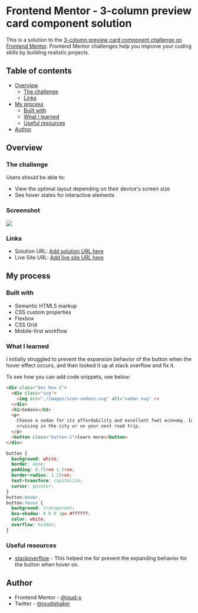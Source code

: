 # Frontend Mentor - 3-column preview card component solution

This is a solution to the [3-column preview card component challenge on Frontend Mentor](https://www.frontendmentor.io/challenges/3column-preview-card-component-pH92eAR2-). Frontend Mentor challenges help you improve your coding skills by building realistic projects.

## Table of contents

- [Overview](#overview)
  - [The challenge](#the-challenge)
  - [Links](#links)
- [My process](#my-process)
  - [Built with](#built-with)
  - [What I learned](#what-i-learned)
  - [Useful resources](#useful-resources)
- [Author](#author)

## Overview

### The challenge

Users should be able to:

- View the optimal layout depending on their device's screen size
- See hover states for interactive elements

### Screenshot

![](./screenshot.jpg)

### Links

- Solution URL: [Add solution URL here](https://your-solution-url.com)
- Live Site URL: [Add live site URL here](https://your-live-site-url.com)

## My process

### Built with

- Semantic HTML5 markup
- CSS custom properties
- Flexbox
- CSS Grid
- Mobile-first workflow

### What I learned

I initially struggled to prevent the expansion behavior of the button when the hover effect occurs, and then looked it up at stack overflow and fix it.

To see how you can add code snippets, see below:

```html
<div class="box box-1">
  <div class="svg">
    <img src="./images/icon-sedans.svg" alt="sedan svg" />
  </div>
  <h1>Sedans</h1>
  <p>
    Choose a sedan for its affordability and excellent fuel economy. Ideal for
    cruising in the city or on your next road trip.
  </p>
  <button class="button-1">learn more</button>
</div>
```

```css
button {
  background: white;
  border: none;
  padding: 0.75rem 1.5rem;
  border-radius: 1.25rem;
  text-transform: capitalize;
  cursor: pointer;
}
button:hover,
button:focus {
  background: transparent;
  box-shadow: 0 0 0 1px #ffffff;
  color: white;
  overflow: hidden;
}
```

### Useful resources

- [stackoverflow](https://stackoverflow.com/questions/60391939/div-expand-its-size-on-hover-due-to-border) - This helped me for prevent the expanding behavior for the button when hover on.

## Author

- Frontend Mentor - [@joud-s](https://www.frontendmentor.io/profile/joud-s)
- Twitter - [@joudishaker](https://www.twitter.com/joudishaker)
